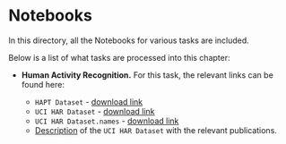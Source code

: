 # Notebooks

In this directory, all the Notebooks for various tasks are included. 

Below is a list of what tasks are processed into this chapter:

- **Human Activity Recognition.** For this task, the relevant links 
  can be found here:
  
   - `HAPT Dataset` - [download link](https://www.dropbox.com/s/1njrv7c9hosg4ve/HAPT%20Dataset.zip?dl=0)
   - `UCI HAR Dataset` - [download link](https://www.dropbox.com/s/8j3rxynio9r3r18/UCI%20HAR%20Dataset.zip?dl=0)
   - `UCI HAR Dataset.names` - [download link](https://www.dropbox.com/s/nj3unza70p3h6qp/UCI%20HAR%20Dataset.names?dl=0)
   - [Description](https://archive.ics.uci.edu/ml/datasets/human+activity+recognition+using+smartphones) 
     of the `UCI HAR Dataset` with the relevant publications.
